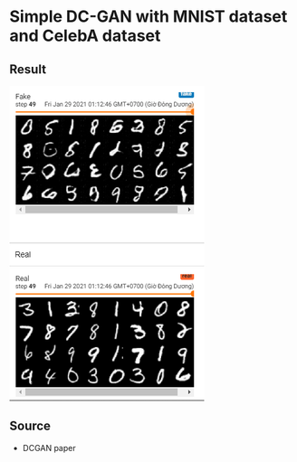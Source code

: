 # Simple DC-GAN with MNIST dataset and CelebA dataset


## Result
![Alt Text](result/mnist.PNG)

## Source
- DCGAN paper